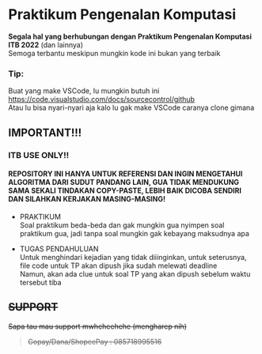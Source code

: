 # Praktikum Pengenalan Komputasi
**Segala hal yang berhubungan dengan Praktikum Pengenalan Komputasi ITB 2022** (dan lainnya)   
Semoga terbantu meskipun mungkin kode ini bukan yang terbaik  
### Tip:
Buat yang make VSCode, lu mungkin butuh ini https://code.visualstudio.com/docs/sourcecontrol/github  
Atau lu bisa nyari-nyari aja kalo lu gak make VSCode caranya clone gimana

## IMPORTANT!!!
### **ITB USE ONLY!!**
####  **REPOSITORY INI HANYA UNTUK REFERENSI DAN INGIN MENGETAHUI ALGORITMA DARI SUDUT PANDANG LAIN, GUA TIDAK MENDUKUNG SAMA SEKALI TINDAKAN COPY-PASTE, LEBIH BAIK DICOBA SENDIRI DAN SILAHKAN KERJAKAN MASING-MASING!**
* PRAKTIKUM  
Soal praktikum beda-beda dan gak mungkin gua nyimpen soal praktikum gua, jadi tanpa soal mungkin gak kebayang maksudnya apa  

* TUGAS PENDAHULUAN  
Untuk menghindari kejadian yang tidak diiinginkan, untuk seterusnya, file code untuk TP akan dipush jika sudah melewati deadline  
Namun, akan ada clue untuk soal TP yang akan dipush sebelum waktu tersebut tiba

## ~~SUPPORT~~  
~~Sapa tau mau support mwheheehehe (mengharep nih)~~  
> ~~Gopay/Dana/ShopeePay : 085718995516~~
